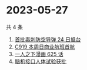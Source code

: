 # 2023-05-27

共 4 条

<!-- BEGIN -->
<!-- 最后更新时间 Sat May 27 2023 22:06:03 GMT+0800 (China Standard Time) -->

1. [首批毒刺防空导弹 24 日抵台](https://www.zhihu.com/search?q=%E9%A6%96%E6%89%B9%E6%AF%92%E5%88%BA%E9%98%B2%E7%A9%BA%E5%AF%BC%E5%BC%B9%2024%20%E6%97%A5%E6%8A%B5%E5%8F%B0)
1. [C919 本周日商业航班首航](https://www.zhihu.com/search?q=C919%20%E6%9C%AC%E5%91%A8%E6%97%A5%E5%95%86%E4%B8%9A%E8%88%AA%E7%8F%AD%E9%A6%96%E8%88%AA)
1. [一人之下漫画 625 话](https://www.zhihu.com/search?q=%E4%B8%80%E4%BA%BA%E4%B9%8B%E4%B8%8B%E6%BC%AB%E7%94%BB%20625%20%E8%AF%9D)
1. [脑机接口人体试验获批](https://www.zhihu.com/search?q=%E8%84%91%E6%9C%BA%E6%8E%A5%E5%8F%A3%E4%BA%BA%E4%BD%93%E8%AF%95%E9%AA%8C%E8%8E%B7%E6%89%B9)

<!-- END -->
